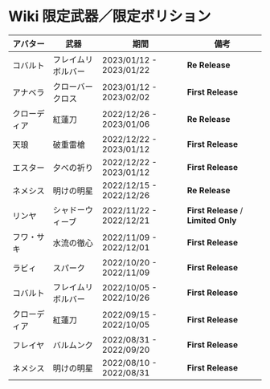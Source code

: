 # Wiki 限定武器／限定ボリション

| アバター | 武器 | 期間 | 備考 |
| --- | --- | --- | --- |
| コバルト | フレイムリボルバー | 2023/01/12 - 2023/01/22 | **Re Release** |
| アナベラ | クローバークロス | 2023/01/12 - 2023/02/02 | **First Release** |
| クローディア | 紅蓮刀 | 2022/12/26 - 2023/01/06 | **Re Release** |
| 天琅 | 破重雷槍 | 2022/12/22 - 2023/01/12 | **First Release** |
| エスター | 夕べの祈り | 2022/12/22 - 2023/01/12 | **First Release** |
| ネメシス | 明けの明星 | 2022/12/15 - 2022/12/26 | **Re Release** |
| リンヤ | シャドーウィーブ | 2022/11/22 - 2022/12/21 | **First Release** / **Limited Only** |
| フワ・サキ | 水流の徹心 | 2022/11/09 - 2022/12/01 | **First Release** |
| ラビィ | スパーク | 2022/10/20 - 2022/11/09 | **First Release** |
| コバルト | フレイムリボルバー | 2022/10/05 - 2022/10/26 | **First Release** |
| クローディア | 紅蓮刀 | 2022/09/15 - 2022/10/05 | **First Release** |
| フレイヤ | バルムンク | 2022/08/31 - 2022/09/20 | **First Release** |
| ネメシス | 明けの明星 | 2022/08/10 - 2022/08/31 | **First Release** |
